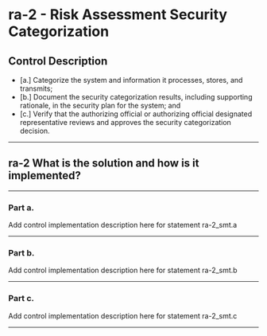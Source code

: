 # ra-2 - Risk Assessment Security Categorization

## Control Description

- \[a.\] Categorize the system and information it processes, stores, and transmits;
- \[b.\] Document the security categorization results, including supporting rationale, in the security plan for the system; and
- \[c.\] Verify that the authorizing official or authorizing official designated representative reviews and approves the security categorization decision.

______________________________________________________________________

## ra-2 What is the solution and how is it implemented?

______________________________________________________________________

### Part a.

Add control implementation description here for statement ra-2_smt.a

______________________________________________________________________

### Part b.

Add control implementation description here for statement ra-2_smt.b

______________________________________________________________________

### Part c.

Add control implementation description here for statement ra-2_smt.c

______________________________________________________________________
